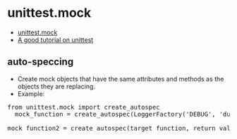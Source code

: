 # unittest.mock
- [unittest.mock](https://docs.python.org/3.5/library/unittest.mock.html#module-unittest.mock)
- [A good tutorial on unittest](https://www.toptal.com/python/an-introduction-to-mocking-in-python)


## auto-speccing
- Create mock objects that have the same attributes and methods as the objects they are replacing.
- Example:
<pre>
from unittest.mock import create_autospec
  mock_function = create_autospec(LoggerFactory('DEBUG', 'dummy'))
  
mock_function2 = create_autospec(target_function, return_value='fishy')
</pre>

